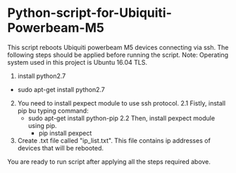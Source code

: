 # Python-script-for-Ubiquiti-Powerbeam-M5
This script reboots Ubiquiti powerbeam M5 devices connecting via ssh.
The following steps should be applied before running the script.
Note: Operating system used in this project is Ubuntu 16.04 TLS.
1. install python2.7
 - sudo apt-get install python2.7
2. You need to install pexpect module to use ssh protocol.
  2.1 Fistly, install pip bu typing command:
    - sudo apt-get install python-pip
	2.2 Then, install pexpect module using pip.
		- pip install pexpect
3. Create .txt file called "ip_list.txt". This file contains ip addresses of devices that will be rebooted.


You are ready to run script after applying all the steps required above.
